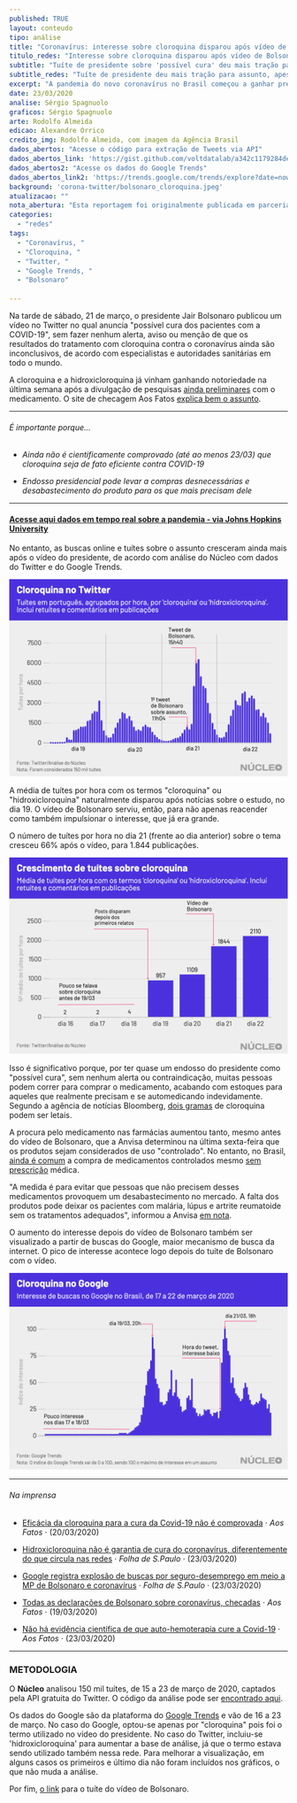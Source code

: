 ```yaml
---
published: TRUE
layout: conteudo
tipo: análise
title: "Coronavírus: interesse sobre cloroquina disparou após vídeo de Bolsonaro"
titulo_redes: "Interesse sobre cloroquina disparou após vídeo de Bolsonaro"
subtitle: "Tuíte de presidente sobre 'possível cura' deu mais tração para assunto que já tinha força, apesar de alerta de especialistas de que medicamento não tem eficácia cientificamente comprovada contra a COVID-19."
subtitle_redes: "Tuíte de presidente deu mais tração para assunto, apesar de alerta de especialistas."
excerpt: "A pandemia do novo coronavírus no Brasil começou a ganhar predominância nas redes sociais a partir de relatos sobre a contaminação de autoridades brasileiras, no fim da semana passada, quando representantes do governo federal começaram a ser testados e diagnosticados com COVID-19."
date: 23/03/2020
analise: Sérgio Spagnuolo
graficos: Sérgio Spagnuolo
arte: Rodolfo Almeida
edicao: Alexandre Orrico
credito_img: Rodolfo Almeida, com imagem da Agência Brasil
dados_abertos: "Acesse o código para extração de Tweets via API"
dados_abertos_link: 'https://gist.github.com/voltdatalab/a342c1179284deafa5c508dad33373f5'
dados_abertos2: "Acesse os dados do Google Trends"
dados_abertos_link2: 'https://trends.google.com/trends/explore?date=now%207-d&geo=BR&q=cloroquina'
background: 'corona-twitter/bolsonaro_cloroquina.jpeg'
atualizacao: ""
nota_abertura: "Esta reportagem foi originalmente publicada em parceria com o <a href='https://br.noticias.yahoo.com/coronavirus-interesse-sobre-cloroquina-disparou-apos-video-de-bolsonaro-220342444.html' target='_blank'>Yahoo Brasil</a>"
categories:
  - "redes"
tags:
  - "Coronavírus, "
  - "Cloroquina, "
  - "Twitter, "
  - "Google Trends, "
  - "Bolsonaro"

---
```


Na tarde de sábado, 21 de março, o presidente Jair Bolsonaro publicou um vídeo no Twitter no qual anuncia "possível cura dos pacientes com a COVID-19", sem fazer nenhum alerta, aviso ou menção de que os resultados do tratamento com cloroquina contra o coronavírus ainda são inconclusivos, de acordo com especialistas e autoridades sanitárias em todo o mundo.

A cloroquina e a hidroxicloroquina já vinham ganhando notoriedade na última semana após a divulgação de pesquisas [ainda preliminares](https://www1.folha.uol.com.br/equilibrioesaude/2020/03/pesquisas-com-remedio-contra-coronavirus-ainda-sao-preliminares-afirmam-especialistas.shtml) com o medicamento. O site de checagem Aos Fatos [explica bem o assunto](https://aosfatos.org/noticias/video-engana-ao-afirmar-que-foi-descoberto-remedio-eficaz-contra-covid-19/).


---

###### É importante porque...

- *Ainda não é cientificamente comprovado (até ao menos 23/03) que cloroquina seja de fato eficiente contra COVID-19*

- *Endosso presidencial pode levar a compras desnecessárias e desabastecimento do produto para os que mais precisam dele*

---

#### [Acesse aqui dados em tempo real sobre a pandemia - via Johns Hopkins University](https://coronavirus.jhu.edu/map.html?fbclid=IwAR3e_CRbLWn8AcfGIyS_owIO1CXiCBUgjFXe7MnjxKoDEaSKm7P5ss_0uko)


No entanto, as buscas online e tuítes sobre o assunto cresceram ainda mais após o vídeo do presidente, de acordo com análise do Núcleo com dados do Twitter e do Google Trends.

![gráfico trending topics](../img/corona-twitter/twittertrends.png)


A média de tuítes por hora com os termos "cloroquina" ou "hidroxicloroquina" naturalmente disparou após notícias sobre o estudo, no dia 19. O vídeo de Bolsonaro serviu, então, para não apenas reacender como também impulsionar o interesse, que já era grande.

O número de tuítes por hora no dia 21 (frente ao dia anterior) sobre o tema cresceu 66% após o vídeo, para 1.844 publicações.

![gráfico trending topics](../img/corona-twitter/twitter_crescimento.png)

Isso é significativo porque, por ter quase um endosso do presidente como "possível cura", sem nenhum alerta ou contraindicação, muitas pessoas podem correr para comprar o medicamento, acabando com estoques para aqueles que realmente precisam e se automedicando indevidamente. Segundo a agência de notícias Bloomberg, [dois gramas](https://www.bloomberg.com/news/articles/2020-03-20/virus-drug-touted-by-trump-musk-can-kill-with-just-two-grams) de cloroquina podem ser letais.

A procura pelo medicamento nas farmácias aumentou tanto, mesmo antes do vídeo de Bolsonaro, que a Anvisa determinou na última sexta-feira que os produtos sejam considerados de uso "controlado". No entanto, no Brasil, [ainda é comum](https://www1.folha.uol.com.br/equilibrioesaude/2019/04/quase-80-dos-brasileiros-se-automedicam-diz-pesquisa-datafolha.shtml) a compra de medicamentos controlados mesmo [sem prescrição](http://g1.globo.com/sao-paulo/itapetininga-regiao/noticia/2015/08/venda-de-remedio-controlado-sem-receita-e-flagrada-em-duas-farmacias.html) médica.

"A medida é para evitar que pessoas que não precisem desses medicamentos provoquem um desabastecimento no mercado. A falta dos produtos pode deixar os pacientes com malária, lúpus e artrite reumatoide sem os tratamentos adequados", informou a Anvisa [em nota](http://portal.anvisa.gov.br/noticias?p_p_id=101_INSTANCE_FXrpx9qY7FbU&p_p_col_id=column-2&p_p_col_pos=1&p_p_col_count=2&_101_INSTANCE_FXrpx9qY7FbU_groupId=219201&_101_INSTANCE_FXrpx9qY7FbU_urlTitle=hidroxicloroquina-vira-produto-controlado&_101_INSTANCE_FXrpx9qY7FbU_struts_action=%2Fasset_publisher%2Fview_content&_101_INSTANCE_FXrpx9qY7FbU_assetEntryId=5818322&_101_INSTANCE_FXrpx9qY7FbU_type=content).

O aumento do interesse depois do vídeo de Bolsonaro também ser visualizado a partir de buscas do Google, maior mecanismo de busca da internet. O pico de interesse acontece logo depois do tuíte de Bolsonaro com o vídeo.  

![gráfico trending topics](../img/corona-twitter/googletrends2.png)


---

###### Na imprensa

* [Eficácia da cloroquina para a cura da Covid-19 não é comprovada](https://aosfatos.org/noticias/video-engana-ao-afirmar-que-foi-descoberto-remedio-eficaz-contra-covid-19/) &sdot; *Aos Fatos* &sdot; (20/03/2020)

* [Hidroxicloroquina não é garantia de cura do coronavírus, diferentemente do que circula nas redes](https://www1.folha.uol.com.br/equilibrioesaude/2020/03/hidroxicloroquina-nao-e-garantia-de-cura-do-coronavirus-diferentemente-do-que-circula-nas-redes.shtml) &sdot; *Folha de S.Paulo* &sdot; (23/03/2020)

* [Google registra explosão de buscas por seguro-desemprego em meio a MP de Bolsonaro e coronavírus](https://www1.folha.uol.com.br/mercado/2020/03/google-registra-explosao-de-buscas-por-seguro-desemprego-em-meio-a-mp-de-bolsonaro-e-coronavirus.shtml) &sdot; *Folha de S.Paulo* &sdot; (23/03/2020)

* [Todas as declarações de Bolsonaro sobre coronavírus, checadas](https://aosfatos.org/noticias/todas-as-declaracoes-de-bolsonaro-sobre-coronavirus-checadas/) &sdot; *Aos Fatos* &sdot; (19/03/2020)

* [Não há evidência científica de que auto-hemoterapia cure a Covid-19](https://aosfatos.org/noticias/nao-ha-evidencia-cientifica-de-que-auto-hemoterapia-cure-covid-19/) &sdot; *Aos Fatos* &sdot; (23/03/2020)


---

### METODOLOGIA

O **Núcleo** analisou 150 mil tuítes, de 15 a 23 de março de 2020, captados pela API gratuita do Twitter. O código da análise pode ser [encontrado aqui](https://gist.github.com/voltdatalab/a342c1179284deafa5c508dad33373f5).

Os dados do Google são da plataforma do [Google Trends](https://trends.google.com/trends/explore?date=now%207-d&geo=BR&q=cloroquina) e vão de 16 a 23 de março. No caso do Google, optou-se apenas por "cloroquina" pois foi o termo utilizado no vídeo do presidente. No caso do Twitter, incluiu-se 'hidroxicloroquina' para aumentar a base de análise, já que o termo estava sendo utilizado também nessa rede. Para melhorar a visualização, em alguns casos os primeiros e último dia não foram incluídos nos gráficos, o que não muda a análise.

Por fim, [o link](https://twitter.com/jairbolsonaro/status/1241434576049840130) para o tuíte do vídeo de Bolsonaro.
